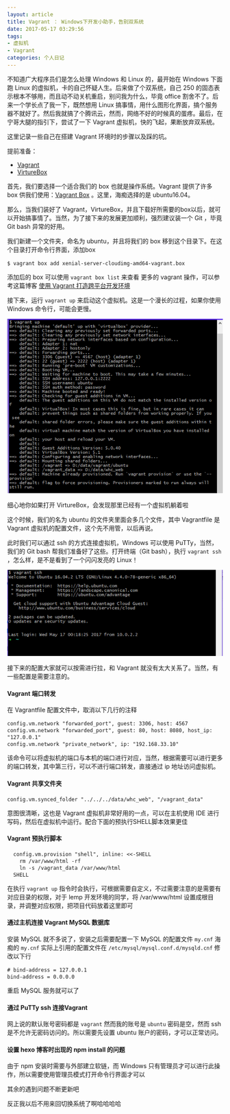 ```yaml
---
layout: article
title: Vagrant ： Windows下开发小助手，告别双系统
date: 2017-05-17 03:29:56
tags:
- 虚拟机
- Vagrant
categories: 个人日记
---
```


不知道广大程序员们是怎么处理 Windows 和 Linux 的，最开始在 Windows 下面跑 Linux 的虚拟机，卡的自己怀疑人生。后来做了个双系统，自己 250 的固态表示根本不够用，而且动不动关机重启，别问我为什么，毕竟 office 割舍不了。后来一个学长点了我一下，既然想用 Linux 搞事情，用什么图形化界面，搞个服务器不就好了。然后我就搞了个腾讯云，然而，网络不好的时候真的蛋疼。最后，在宁哥大腿的指引下，尝试了一下 Vagrant 虚拟机，快的飞起，果断放弃双系统。

这里记录一些自己在搭建 Vagrant 环境时的步骤以及踩的坑。

提前准备：
- [Vagrant](https://www.vagrantup.com/)
- [VirtureBox](https://www.virtualbox.org/wiki/Downloads)

首先，我们要选择一个适合我们的 box 也就是操作系统。Vagrant 提供了许多 box 供我们使用：[Vagrant Box](https://atlas.hashicorp.com/boxes/search) 。这里，海痴选择的是 ubuntu16.04。

那么，当我们装好了 Vagrant，VirtureBox，并且下载好所需要的box以后，就可以开始搞事情了。当然，为了接下来的发展更加顺利，强烈建议装一个 Git ，毕竟 Git bash 异常的好用。

我们新建一个文件夹，命名为 ubuntu，并且将我们的 box 移到这个目录下。在这个目录打开命令行界面，添加box
```
$ vagrant box add xenial-server-cloudimg-amd64-vagrant.box
```
添加后的 box 可以使用 `vagrant box list` 来查看
更多的 vagrant 操作，可以参考这篇博客 [使用 Vagrant 打造跨平台开发环境](https://segmentfault.com/a/1190000000264347)

接下来，运行 `vagrant up` 来启动这个虚拟机。这是一个漫长的过程，如果你使用 Windows 命令行，可能会更慢。

![Picture](/images/2017-05-17-11-28.png)

细心地你如果打开 VirtureBox，会发现那里已经有一个虚拟机躺着啦

这个时候，我们的名为 ubuntu 的文件夹里面会多几个文件，其中 Vagrantfile 是 Vagrant 虚拟机的配置文件，这个先不用管，以后再说。

此时我们可以通过 ssh 的方式连接虚拟机，Windows 可以使用 PuTTy，当然，我们的 Git bash 帮我们准备好了这些。打开终端（Git bash），执行 `vagrant ssh` ，怎么样，是不是看到了一个闪闪发亮的 Linux！

![Picture](/images/2017-05-17-11-29.png)

接下来的配置大家就可以按需进行拉，和 Vagrant 就没有太大关系了。当然，有一些配置是需要注意的。

#### Vagrant 端口转发
在 Vagrantfile 配置文件中，取消以下几行的注释
```
config.vm.network "forwarded_port", guest: 3306, host: 4567
config.vm.network "forwarded_port", guest: 80, host: 8080, host_ip: "127.0.0.1"
config.vm.network "private_network", ip: "192.168.33.10"
```
该命令可以将虚拟机的端口与本机的端口进行对应，当然，根据需要可以进行更多的端口转发，其中第三行，可以不进行端口转发，直接通过 ip 地址访问虚拟机。

#### Vagrant 共享文件夹
```
config.vm.synced_folder "../../../data/whc_web", "/vagrant_data"
```
意图很清晰，这也是 Vagrant 虚拟机非常好用的一点，可以在主机使用 IDE 进行写码，然后在虚拟机中运行。配合下面的预执行SHELL脚本效果更佳

#### Vagrant 预执行脚本
```
  config.vm.provision "shell", inline: <<-SHELL
    rm /var/www/html -rf
    ln -s /vagrant_data /var/www/html
  SHELL
```
  在执行 `vagrant up` 指令时会执行，可根据需要自定义，不过需要注意的是需要有对应目录的权限，对于 lemp 开发环境的同学，将 /var/www/html 设置成根目录，并调整对应权限，把项目代码放着这里即可

#### 通过主机连接 Vagrant MySQL 数据库
安装 MySQL 就不多说了，安装之后需要配置一下
 MySQL 的配置文件 `my.cnf`
海痴的 `my.cnf` 实际上引用的配置文件在 `/etc/mysql/mysql.conf.d/mysqld.cnf` 修改以下行
```
# bind-address = 127.0.0.1
bind-address = 0.0.0.0
```
重启 MySQL 服务就可以了

#### 通过 PuTTy ssh 连接Vagrant
网上说的默认账号密码都是 `vagrant` 然而我的账号是 `ubuntu` 密码是空，然而 ssh 是不允许无密码访问的。所以需要先设置 ubuntu 账户的密码，才可以正常访问。

#### 设置 hexo 博客时出现的 npm install 的问题
由于 npm 安装时需要与外部建立软链，而 Windows 只有管理员才可以进行此操作，所以需要使用管理员模式打开命令行界面才可以

其余的遇到问题不断更新吧

反正我以后不用来回切换系统了啊哈哈哈哈
